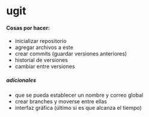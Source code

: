 # ugit

#### Cosas por hacer:
* inicializar repositorio
* agregar archivos a este
* crear commits (guardar versiones anteriores)
* historial de versiones
* cambiar entre versiones
##### adicionales
* que se pueda establecer un nombre y correo global
* crear branches y moverse entre ellas
* interfaz gráfica (último si es que alcanza el tiempo)

